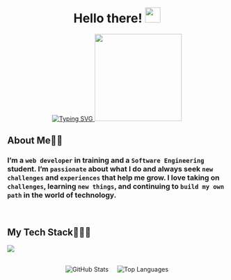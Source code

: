 <div align="center">
  
  <h1>
    Hello there! <img src="https://media.giphy.com/media/hvRJCLFzcasrR4ia7z/giphy.gif" width="35">
  </h1>

  <a href="https://github.com/DenverCoder1/readme-typing-svg">
    <img src="https://readme-typing-svg.herokuapp.com?font=Time+New+Roman&color=%23007BFF&size=25&center=true&vCenter=true&width=600&height=100&lines=My+name+is+Abdiel;Web+Developer;Software+Engineer" alt="Typing SVG">
  </a>

  <img src="https://www.gifcen.com/wp-content/uploads/2023/07/spiderman-gif-9.gif" style="width:200px; height:auto;">
</div>

<h2 align="left">About Me👦🏻</h2>
<h3 align="left">
I’m a <code>web developer</code> in training and a <code>Software Engineering</code> student. I’m <code>passionate</code> about what I do and always seek <code>new challenges</code> and <code>experiences</code> that help me grow. I love taking on <code>challenges</code>, learning <code>new things</code>, and continuing to <code>build my own path</code> in the world of technology.
</h3>

<br>
<h2 align="left">My Tech Stack👨🏻‍💻</h2>
<p align="left">
  <a href="https://skillicons.dev">
    <img src="https://skillicons.dev/icons?i=js,ts,react,tailwind,nodejs,express,nextjs,postgres,figma,java,python,cs&perline=6" />
  </a>
</p>
<br>

<div align="center" style="display: flex; justify-content: center; gap: 20px; flex-wrap: wrap;">
  <img src="https://github-readme-stats.vercel.app/api?username=abdideev&theme=react&show_icons=true&hide_border=true&count_private=true" alt="GitHub Stats" />
  <img src="https://github-readme-stats.vercel.app/api/top-langs/?username=abdideev&theme=react&show_icons=true&hide_border=true&layout=compact" alt="Top Languages" />
</div>
